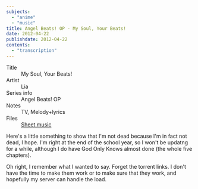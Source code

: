 ```yaml
---
subjects:
  - "anime"
  - "music"
title: Angel Beats! OP - My Soul, Your Beats!
date: 2012-04-22
publishdate: 2012-04-22
contents:
  - "transcription"
---
```


<dl>
  <dt>Title</dt>
  <dd>My Soul, Your Beats!</dd>
  <dt>Artist</dt>
  <dd>Lia</dd>
  <dt>Series info</dt>
  <dd>Angel Beats! OP</dd>
  <dt>Notes</dt>
  <dd>TV, Melody+lyrics</dd>
  <dt>Files</dt>
  <dd><a href="/files/sheetmusic/my_soul.pdf">Sheet music</a></dd>
</dl>

Here's a little something to show that I'm not dead because I'm in fact
not dead, I hope.  I'm right at the end of the school year, so I won't
be updatng for a while, although I do have God Only Knows almost done
(the whole five chapters).

Oh right, I remember what I wanted to say.  Forget the torrent links.  I
don't have the time to make them work or to make sure that they work,
and hopefully my server can handle the load.
